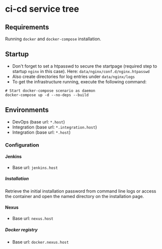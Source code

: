# ci-cd service tree

## Requirements
Running `docker` and  `docker-compose` installation.

## Startup
- Don't forget to set a htpasswd to secure the startpage (required step to startup
`nginx` in this case). Here: `data/nginx/conf.d/nginx.htpasswd`
- Also create directories for log entries under `data/nginx/logs`
- To get the infrastructure running, execute the following 
command:
```
# Start docker-compose scenario as daemon
docker-compose up -d --no-deps --build
```

## Environments
- DevOps (base url: `*.host`)
- Integration (base url: `*.integration.host`)
- Integration (base url: `*.host`)

### Configuration
#### Jenkins
- Base url: `jenkins.host`

##### Installation
Retrieve the initial installation password from
command line logs or access the container and open 
the named directory on the installation page.

#### Nexus
- Base url: `nexus.host`

##### Docker registry
- Base url: `docker.nexus.host`
